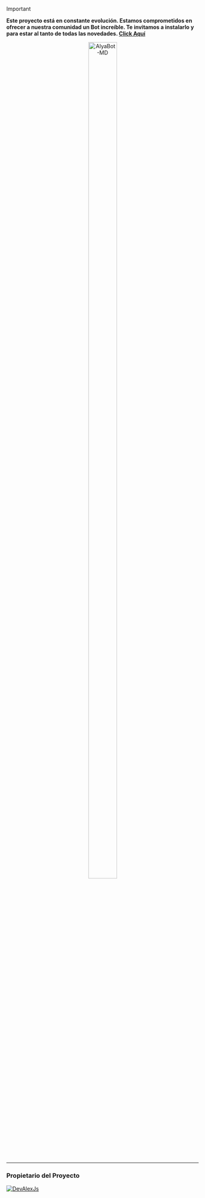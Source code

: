> [!IMPORTANT]
> **Este proyecto está en constante evolución. Estamos comprometidos en ofrecer a nuestra comunidad un Bot increíble. Te invitamos a instalarlo y para estar al tanto de todas las novedades. [Click Aquí](https://stellarwa.xyz/channel)**

<p align="center"> 
<img src="https://stellarwa.xyz/files/1749938322536.jpg" alt="AlyaBot-MD" style="width: 75%; height: auto; max-width: 100px;">

----

### Propietario del Proyecto
[![DevAlexJs](https://github.com/DevAlexJs.png?size=200)](https://github.com/DevAlexJs) 
